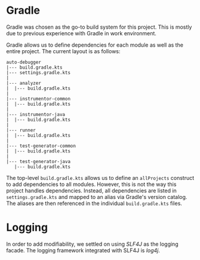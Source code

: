 # Gradle
Gradle was chosen as the go-to build system for this project. This is mostly due to previous experience with Gradle in work environment.
 
Gradle allows us to define dependencies for each module as well as the entire project. The current layout is as follows:
```
auto-debugger
|--- build.gradle.kts
|--- settings.gradle.kts
|
|--- analyzer
|  |--- build.gradle.kts
|
|--- instrumentor-common
|  |--- build.gradle.kts
|
|--- instrumentor-java
|  |--- build.gradle.kts
|
|--- runner
|  |--- build.gradle.kts
|
|--- test-generator-common
|  |--- build.gradle.kts
|
|--- test-generator-java
   |--- build.gradle.kts
```

The top-level `build.gradle.kts` allows us to define an `allProjects` construct to add dependencies to all modules. However, this is not the way this project handles dependencies.
Instead, all dependencies are listed in `settings.gradle.kts` and mapped to an alias via Gradle's version catalog. The aliases are then referenced in the individual `build.gradle.kts` files.

# Logging
In order to add modifiability, we settled on using *SLF4J* as the logging facade. The logging framework integrated with SLF4J is *log4j*.